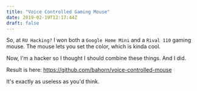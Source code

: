 ```yaml
---
title: "Voice Controlled Gaming Mouse"
date: 2019-02-19T12:17:44Z
draft: false
---
```


So, at `RU Hacking?` I won both a `Google Home Mini` and a `Rival 110` gaming
mouse. The mouse lets you set the color, which is kinda cool.

Now, I'm a hacker so I thought I should combine these things. And I did.

Result is here: https://github.com/bahorn/voice-controlled-mouse

It's exactly as useless as you'd think.

<script type="text/javascript" src="/js/speed-project.js"></script>
<script type="text/javascript">if (FATLab_SpeedProject) {FATLab_SpeedProject.Values.Format='normal'; FATLab_SpeedProject.Values.TimeSpent=240; FATLab_SpeedProject.Make();}</script>
